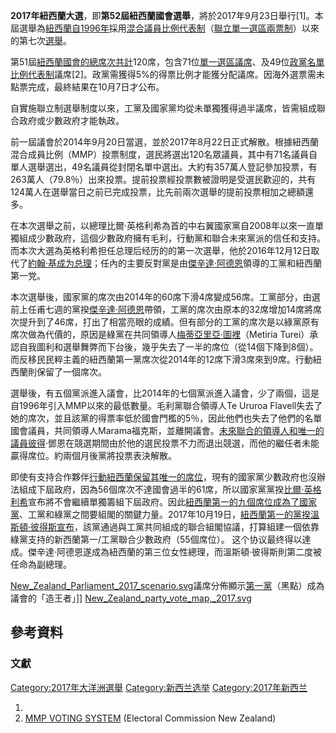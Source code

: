 **2017年紐西蘭大選**，即**第52屆紐西蘭國會選舉**，將於2017年9月23日舉行\[1\]。本屆選舉為[紐西蘭自](https://zh.wikipedia.org/wiki/紐西蘭 "wikilink")[1996年](../Page/1996年.md "wikilink")採用[混合議員比例代表制](../Page/比例代表制.md "wikilink")（[聯立單一選區兩票制](https://zh.wikipedia.org/wiki/聯立制 "wikilink")）以來的第七次[選舉](../Page/選舉.md "wikilink")。

第51屆[紐西蘭國會的總席次共計](https://zh.wikipedia.org/wiki/紐西蘭國會 "wikilink")120席，包含71位[單一選區議席](https://zh.wikipedia.org/wiki/單一選區 "wikilink")、及49位[政黨](https://zh.wikipedia.org/wiki/政黨 "wikilink")[名單比例代表制](../Page/名單比例代表制.md "wikilink")議席\[2\]。政黨需獲得5%的得票比例才能獲分配議席。因海外選票需未點票完成，最終結果在10月7日才公布。

自實施聯立制選舉制度以來，工黨及國家黨均從未單獨獲得過半議席，皆需組成聯合政府或少數政府才能執政。

前一屆議會於2014年9月20日當選，並於2017年8月22日正式解散。根據紐西蘭混合成員比例（MMP）投票制度，選民將選出120名眾議員，其中有71名議員自單人選舉選出，49名議員從封閉名單中選出。大約有357萬人登記參加投票，有263萬人（79.8％）出來投票。提前投票經投票數被證明是受選民歡迎的，共有124萬人在選舉當日之前已完成投票，比先前兩次選舉的提前投票相加之總額還多。

在本次選舉之前，以總理比爾·英格利希為首的中右翼國家黨自2008年以來一直單獨組成少數政府，這個少數政府擁有毛利，行動黨和聯合未來黨派的信任和支持。而本次大選為英格利希担任总理后经历的的第一次選舉，他於2016年12月12日取代了[約翰·基成为总理](https://zh.wikipedia.org/wiki/約翰·基 "wikilink")；任內的主要反對黨是由[傑辛達·阿德恩](../Page/傑辛達·阿德恩.md "wikilink")領導的工黨和紐西蘭第一党。

本次選舉後，國家黨的席次由2014年的60席下滑4席變成56席。工黨部分，由選前上任甫七週的黨揆[傑辛達·阿德恩](../Page/傑辛達·阿德恩.md "wikilink")帶領，工黨的席次由原本的32席增加14席將席次提升到了46席，打出了相當亮眼的成績。但有部分的工黨的席次是以綠黨原有席次做為代價的，原因是綠黨在共同領導人[梅蒂亞里亞·圖裡](https://zh.wikipedia.org/wiki/梅蒂亞里亞·圖裡 "wikilink")（Metiria Turei）承認自我圖利和選舉舞弊而下台後，幾乎失去了一半的席位（從14個下降到8個）。而反移民民粹主義的紐西蘭第一黨席次從2014年的12席下滑3席來到9席。行動紐西蘭則保留了一個席次。

選舉後，有五個黨派進入議會，比2014年的七個黨派進入議會，少了兩個，這是自1996年引入MMP以來的最低數量。毛利黨聯合領導人Te Ururoa Flavell失去了她的席次，並且該黨的得票率低於國會門檻的5％，因此他們也失去了他們的名單國會議員，共同領導人Marama福克斯，並離開議會。[未來聯合的領導人和唯一的議員彼得](https://zh.wikipedia.org/wiki/未來聯合 "wikilink")·鄧恩在競選期間由於他的選民投票不力而退出競選，而他的繼任者未能贏得席位。約兩個月後黨將投票表決解散。

即使有支持合作夥伴[行動紐西蘭保留其唯一的席位](https://zh.wikipedia.org/wiki/行動紐西蘭 "wikilink")，現有的國家黨少數政府也沒辦法組成下屆政府，因為56個席次不達國會過半的61席，所以國家黨黨揆[比爾·英格利希](../Page/比爾·英格利希.md "wikilink")宣布將不會繼續單獨籌組下屆政府。因此[紐西蘭第一的九個席位成為了國家黨](https://zh.wikipedia.org/wiki/紐西蘭第一 "wikilink")、工黨和綠黨之間要組閣的關鍵力量。2017年10月19日，[紐西蘭第一的黨揆](https://zh.wikipedia.org/wiki/紐西蘭第一 "wikilink")[溫斯頓·彼得斯宣布](https://zh.wikipedia.org/wiki/溫斯頓·彼得斯 "wikilink")，該黨通過與工黨共同組成的聯合組閣協議，打算組建一個依靠綠黨支持的新西蘭第一/工黨聯合少數政府（55個席位）。 这个协议最终得以達成。傑辛達·阿德恩遂成為紐西蘭的第三位女性總理，而溫斯頓·彼得斯則第二度被任命為副總理。

[New_Zealand_Parliament_2017_scenario.svg](https://zh.wikipedia.org/wiki/File:New_Zealand_Parliament_2017_scenario.svg "fig:New_Zealand_Parliament_2017_scenario.svg")議席分佈顯示[第一黨](https://zh.wikipedia.org/wiki/紐西蘭第一黨 "wikilink")（黑點）成為議會的「造王者」\]\] [New_Zealand_party_vote_map,_2017.svg](https://zh.wikipedia.org/wiki/File:New_Zealand_party_vote_map,_2017.svg "fig:New_Zealand_party_vote_map,_2017.svg")

## 參考資料

### 文獻

[Category:2017年大洋洲選舉](https://zh.wikipedia.org/wiki/Category:2017年大洋洲選舉 "wikilink") [Category:新西兰选举](https://zh.wikipedia.org/wiki/Category:新西兰选举 "wikilink") [Category:2017年新西兰](https://zh.wikipedia.org/wiki/Category:2017年新西兰 "wikilink")

1.
2.  [MMP VOTING SYSTEM](http://www.elections.org.nz/voting-system/mmp-voting-system) (Electoral Commission New Zealand)